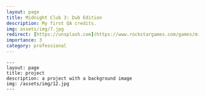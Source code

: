 ```yaml
---
layout: page
title: Midnight Club 3: Dub Edition
description: My first QA credits.
img: assets/img/7.jpg
redirect: [https://unsplash.com](https://www.rockstargames.com/games/midnightclub3)
importance: 3
category: professional
---
```



    ---
    layout: page
    title: project
    description: a project with a background image
    img: /assets/img/12.jpg
    ---


